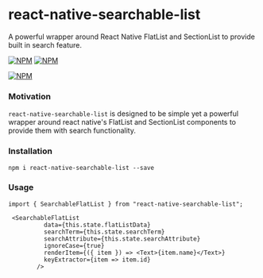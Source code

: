 # react-native-searchable-list

A powerful wrapper around React Native FlatList and SectionList to provide built in search feature.

[![NPM](https://img.shields.io/npm/v/npm.svg?style=for-the-badge)](https://www.npmjs.com/package/react-native-searchable-list) [![NPM](https://img.shields.io/npm/dw/localeval.svg?style=for-the-badge)](https://www.npmjs.com/package/react-native-searchable-list)

[![NPM](https://nodei.co/npm/react-native-searchable-list.png?downloads=true&downloadRank=true&stars=true)](https://nodei.co/npm/react-native-searchable-list/)

### Motivation

`react-native-searchable-list` is designed to be simple yet a powerful wrapper around react native's FlatList and SectionList components to provide them with search functionality.

### Installation

```
npm i react-native-searchable-list --save
```

### Usage

```
import { SearchableFlatList } from "react-native-searchable-list";

 <SearchableFlatList
          data={this.state.flatListData}
          searchTerm={this.state.searchTerm}
          searchAttribute={this.state.searchAttribute}
          ignoreCase={true}
          renderItem={({ item }) => <Text>{item.name}</Text>}
          keyExtractor={item => item.id}
        />
``` 